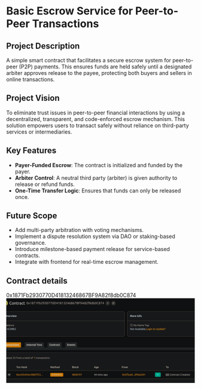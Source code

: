 #   Basic Escrow Service for Peer-to-Peer Transactions


##  Project Description
A simple smart contract that facilitates a secure escrow system for peer-to-peer (P2P) payments. This ensures funds are held safely until a designated arbiter approves release to the payee, protecting both buyers and sellers in online transactions.

## Project Vision
To eliminate trust issues in peer-to-peer financial interactions by using a decentralized, transparent, and code-enforced escrow mechanism. This solution empowers users to transact safely without reliance on third-party services or intermediaries.

## Key Features
- **Payer-Funded Escrow**: The contract is initialized and funded by the payer.
- **Arbiter Control**: A neutral third party (arbiter) is given authority to release or refund funds.
- **One-Time Transfer Logic**: Ensures that funds can only be released once.

## Future Scope

- Add multi-party arbitration with voting mechanisms.
- Implement a dispute resolution system via DAO or staking-based governance.
- Introduce milestone-based payment release for service-based contracts.
- Integrate with   frontend for real-time escrow management.

## Contract details
0x1871Fb2930770D41813246867BF9A82f8db0C874
![alt text](image.png)
